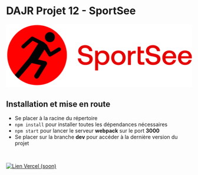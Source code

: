 # DAJR Projet 12 - SportSee
![](public/github_logo.png)

## Installation et mise en route

- Se placer à la racine du répertoire
- `npm install` pour installer toutes les dépendances nécessaires
- `npm start` pour lancer le serveur **webpack** sur le port **3000**  
- Se placer sur la branche **dev** pour accéder à la dernière version du projet
  
 <br/>

[![Lien Vercel (soon)](https://img.shields.io/badge/Vercel-Visit-blue)](https://)